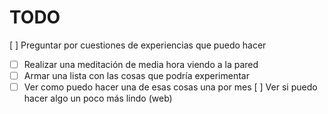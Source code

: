 # TODO

[ ] Preguntar por cuestiones de experiencias que puedo hacer
  - [ ] Realizar una meditación de media hora viendo a la pared
  - [ ] Armar una lista con las cosas que podría experimentar
  - [ ] Ver como puedo hacer una de esas cosas una por mes
[ ] Ver si puedo hacer algo un poco más lindo (web)

